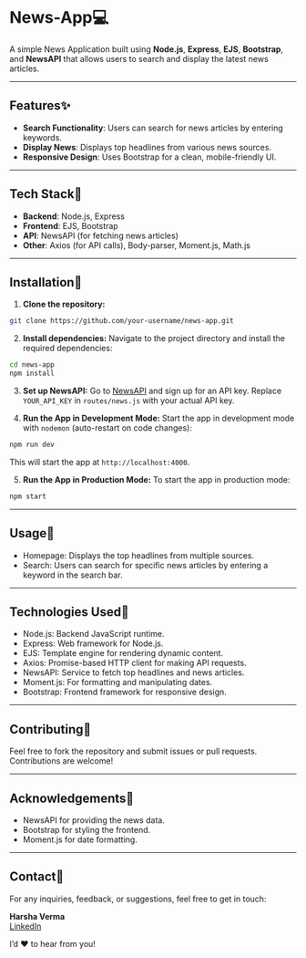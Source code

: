 # News-App💻

A simple News Application built using **Node.js**, **Express**, **EJS**, **Bootstrap**, and **NewsAPI** that allows users to search and display the latest news articles.

---  

## Features✨

- **Search Functionality**: Users can search for news articles by entering keywords.
- **Display News**: Displays top headlines from various news sources.
- **Responsive Design**: Uses Bootstrap for a clean, mobile-friendly UI.

--- 

## Tech Stack🚀

- **Backend**: Node.js, Express
- **Frontend**: EJS, Bootstrap
- **API**: NewsAPI (for fetching news articles)
- **Other**: Axios (for API calls), Body-parser, Moment.js, Math.js

---

## Installation📝

1. **Clone the repository:**
```bash
git clone https://github.com/your-username/news-app.git
```
2. **Install dependencies:**
Navigate to the project directory and install the required dependencies:
```bash
cd news-app
npm install
```
3. **Set up NewsAPI:**
Go to [NewsAPI](https://newsapi.org/) and sign up for an API key.
Replace `YOUR_API_KEY` in `routes/news.js` with your actual API key.

4. **Run the App in Development Mode:**
Start the app in development mode with `nodemon` (auto-restart on code changes):
```bash
npm run dev
```
This will start the app at `http://localhost:4000`.

5. **Run the App in Production Mode:**
To start the app in production mode:

```bash
npm start
```

---

## Usage🌟
- Homepage: Displays the top headlines from multiple sources.
- Search: Users can search for specific news articles by entering a keyword in the search bar.

---

## Technologies Used🚀
- Node.js: Backend JavaScript runtime.
- Express: Web framework for Node.js.
- EJS: Template engine for rendering dynamic content.
- Axios: Promise-based HTTP client for making API requests.
- NewsAPI: Service to fetch top headlines and news articles.
- Moment.js: For formatting and manipulating dates.
- Bootstrap: Frontend framework for responsive design.

---

## Contributing🤝
Feel free to fork the repository and submit issues or pull requests. Contributions are welcome!

---

## Acknowledgements📒
- NewsAPI for providing the news data.
- Bootstrap for styling the frontend.
- Moment.js for date formatting.

---

## Contact📧

For any inquiries, feedback, or suggestions, feel free to get in touch:

**Harsha Verma**  
[LinkedIn](https://www.linkedin.com/in/vermaharsha)  

I’d ❤️ to hear from you!

